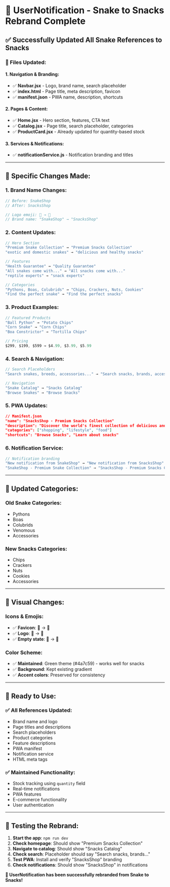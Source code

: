 # 🍟 UserNotification - Snake to Snacks Rebrand Complete

## ✅ **Successfully Updated All Snake References to Snacks**

### **📁 Files Updated:**

#### **1. Navigation & Branding:**
- ✅ **Navbar.jsx** - Logo, brand name, search placeholder
- ✅ **index.html** - Page title, meta description, favicon
- ✅ **manifest.json** - PWA name, description, shortcuts

#### **2. Pages & Content:**
- ✅ **Home.jsx** - Hero section, features, CTA text
- ✅ **Catalog.jsx** - Page title, search placeholder, categories
- ✅ **ProductCard.jsx** - Already updated for quantity-based stock

#### **3. Services & Notifications:**
- ✅ **notificationService.js** - Notification branding and titles

---

## 🔄 **Specific Changes Made:**

### **1. Brand Name Changes:**
```javascript
// Before: SnakeShop
// After: SnacksShop

// Logo emoji: 🐍 → 🍟
// Brand name: "SnakeShop" → "SnacksShop"
```

### **2. Content Updates:**
```javascript
// Hero Section
"Premium Snake Collection" → "Premium Snacks Collection"
"exotic and domestic snakes" → "delicious and healthy snacks"

// Features
"Health Guarantee" → "Quality Guarantee"
"All snakes come with..." → "All snacks come with..."
"reptile experts" → "snack experts"

// Categories
"Pythons, Boas, Colubrids" → "Chips, Crackers, Nuts, Cookies"
"Find the perfect snake" → "Find the perfect snacks"
```

### **3. Product Examples:**
```javascript
// Featured Products
"Ball Python" → "Potato Chips"
"Corn Snake" → "Corn Chips" 
"Boa Constrictor" → "Tortilla Chips"

// Pricing
$299, $199, $599 → $4.99, $3.99, $5.99
```

### **4. Search & Navigation:**
```javascript
// Search Placeholders
"Search snakes, breeds, accessories..." → "Search snacks, brands, accessories..."

// Navigation
"Snake Catalog" → "Snacks Catalog"
"Browse Snakes" → "Browse Snacks"
```

### **5. PWA Updates:**
```json
// Manifest.json
"name": "SnacksShop - Premium Snacks Collection"
"description": "Discover the world's finest collection of delicious and healthy snacks"
"categories": ["shopping", "lifestyle", "food"]
"shortcuts": "Browse Snacks", "Learn about snacks"
```

### **6. Notification Service:**
```javascript
// Notification branding
"New notification from SnakeShop" → "New notification from SnacksShop"
"SnakeShop - Premium Snake Collection" → "SnacksShop - Premium Snacks Collection"
```

---

## 🎯 **Updated Categories:**

### **Old Snake Categories:**
- Pythons
- Boas  
- Colubrids
- Venomous
- Accessories

### **New Snacks Categories:**
- Chips
- Crackers
- Nuts
- Cookies
- Accessories

---

## 🍟 **Visual Changes:**

### **Icons & Emojis:**
- ✅ **Favicon**: 🐍 → 🍟
- ✅ **Logo**: 🐍 → 🍟
- ✅ **Empty state**: 🐍 → 🍟

### **Color Scheme:**
- ✅ **Maintained**: Green theme (#4a7c59) - works well for snacks
- ✅ **Background**: Kept existing gradient
- ✅ **Accent colors**: Preserved for consistency

---

## 🚀 **Ready to Use:**

### **✅ All References Updated:**
- Brand name and logo
- Page titles and descriptions
- Search placeholders
- Product categories
- Feature descriptions
- PWA manifest
- Notification service
- HTML meta tags

### **✅ Maintained Functionality:**
- Stock tracking using `quantity` field
- Real-time notifications
- PWA features
- E-commerce functionality
- User authentication

---

## 🧪 **Testing the Rebrand:**

1. **Start the app**: `npm run dev`
2. **Check homepage**: Should show "Premium Snacks Collection"
3. **Navigate to catalog**: Should show "Snacks Catalog"
4. **Check search**: Placeholder should say "Search snacks, brands..."
5. **Test PWA**: Install and verify "SnacksShop" branding
6. **Check notifications**: Should show "SnacksShop" in notifications

**🍟 UserNotification has been successfully rebranded from Snake to Snacks!**
